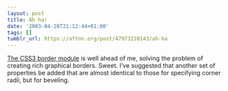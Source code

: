 ```yaml
---
layout: post
title: Ah ha!
date: '2003-04-28T21:12:44+01:00'
tags: []
tumblr_url: https://aftnn.org/post/47973228143/ah-ha
---
```

<p><a href="http://www.w3.org/TR/css3-border/">The CSS3 border module</a> is well ahead of me, solving the problem of creating rich graphical borders. Sweet. I&rsquo;ve suggested that another set of properties be added that are almost identical to those for specifying corner radii, but for beveling.</p>
